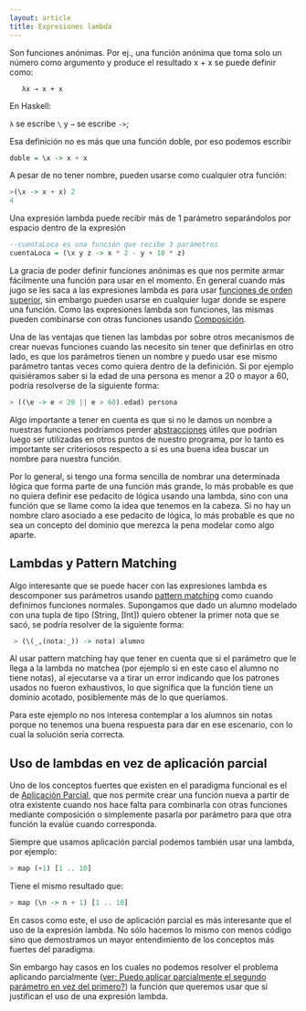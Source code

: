 ```yaml
---
layout: article
title: Expresiones lambda
---
```


Son funciones anónimas. Por ej., una función anónima que toma solo un número como argumento y produce el resultado x + x se puede definir como:

`   λx → x + x`

En Haskell:

`λ` se escribe `\` y `→` se escribe `->`;

Esa definición no es más que una función doble, por eso podemos escribir

```Haskell
doble = \x -> x + x
```

A pesar de no tener nombre, pueden usarse como cualquier otra función:

```Haskell
>(\x -> x + x) 2
4
```

Una expresión lambda puede recibir más de 1 parámetro separándolos por espacio dentro de la expresión

```Haskell
--cuentaLoca es una función que recibe 3 parámetros
cuentaLoca = (\x y z -> x * 2 - y + 10 * z)
```

La gracia de poder definir funciones anónimas es que nos permite armar fácilmente una función para usar en el momento. En general cuando más jugo se les saca a las expresiones lambda es para usar [funciones de orden superior](orden-superior.html), sin embargo pueden usarse en cualquier lugar donde se espere una función. Como las expresiones lambda son funciones, las mismas pueden combinarse con otras funciones usando [Composición](composicion.html).

Una de las ventajas que tienen las lambdas por sobre otros mecanismos de crear nuevas funciones cuando las necesito sin tener que definirlas en otro lado, es que los parámetros tienen un nombre y puedo usar ese mismo parámetro tantas veces como quiera dentro de la definición. Si por ejemplo quisiéramos saber si la edad de una persona es menor a 20 o mayor a 60, podría resolverse de la siguiente forma:

```Haskell
> ((\e -> e < 20 || e > 60).edad) persona
```

Algo importante a tener en cuenta es que si no le damos un nombre a nuestras funciones podríamos perder [abstracciones](abstraccion.html) útiles que podrían luego ser utilizadas en otros puntos de nuestro programa, por lo tanto es importante ser criteriosos respecto a si es una buena idea buscar un nombre para nuestra función.

Por lo general, si tengo una forma sencilla de nombrar una determinada lógica que forma parte de una función más grande, lo más probable es que no quiera definir ese pedacito de lógica usando una lambda, sino con una función que se llame como la idea que tenemos en la cabeza. Si no hay un nombre claro asociado a ese pedacito de lógica, lo más probable es que no sea un concepto del dominio que merezca la pena modelar como algo aparte.

Lambdas y Pattern Matching
--------------------------

Algo interesante que se puede hacer con las expresiones lambda es descomponer sus parámetros usando [pattern matching](pattern-matching-en-haskell.html) como cuando definimos funciones normales. Supongamos que dado un alumno modelado con una tupla de tipo (String, \[Int\]) quiero obtener la primer nota que se sacó, se podría resolver de la siguiente forma:

```Haskell
 > (\(_,(nota:_)) -> nota) alumno
 ```

Al usar pattern matching hay que tener en cuenta que si el parámetro que le llega a la lambda no matchea (por ejemplo si en este caso el alumno no tiene notas), al ejecutarse va a tirar un error indicando que los patrones usados no fueron exhaustivos, lo que significa que la función tiene un dominio acotado, posiblemente más de lo que queríamos.

Para este ejemplo no nos interesa contemplar a los alumnos sin notas porque no tenemos una buena respuesta para dar en ese escenario, con lo cual la solución sería correcta.

Uso de lambdas en vez de aplicación parcial
-------------------------------------------

Uno de los conceptos fuertes que existen en el paradigma funcional es el de [Aplicación Parcial](aplicacion-parcial.html), que nos permite crear una función nueva a partir de otra existente cuando nos hace falta para combinarla con otras funciones mediante composición o simplemente pasarla por parámetro para que otra función la evalúe cuando corresponda.

Siempre que usamos aplicación parcial podemos también usar una lambda, por ejemplo:

```Haskell
> map (+1) [1 .. 10]
```

Tiene el mismo resultado que:

```Haskell
> map (\n -> n + 1) [1 .. 10]
```

En casos como este, el uso de aplicación parcial es más interesante que el uso de la expresión lambda. No sólo hacemos lo mismo con menos código sino que demostramos un mayor entendimiento de los conceptos más fuertes del paradigma.

Sin embargo hay casos en los cuales no podemos resolver el problema aplicando parcialmente ([ver: Puedo aplicar parcialmente el segundo parámetro en vez del primero?](aplicacion-parcial.html)) la función que queremos usar que sí justifican el uso de una expresión lambda.
